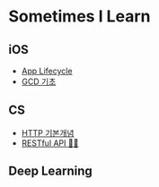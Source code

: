 # Sometimes I Learn

## iOS
- [App Lifecycle](https://github.com/kimkyuchul/SIL/issues/3)
- [GCD 기초](https://github.com/kimkyuchul/SIL/issues/4)


## CS
- [HTTP 기본개념](https://github.com/kimkyuchul/SIL/issues/2)
- [RESTful API 😶‍🌫️](https://github.com/kimkyuchul/SIL/issues/1)

## Deep Learning
